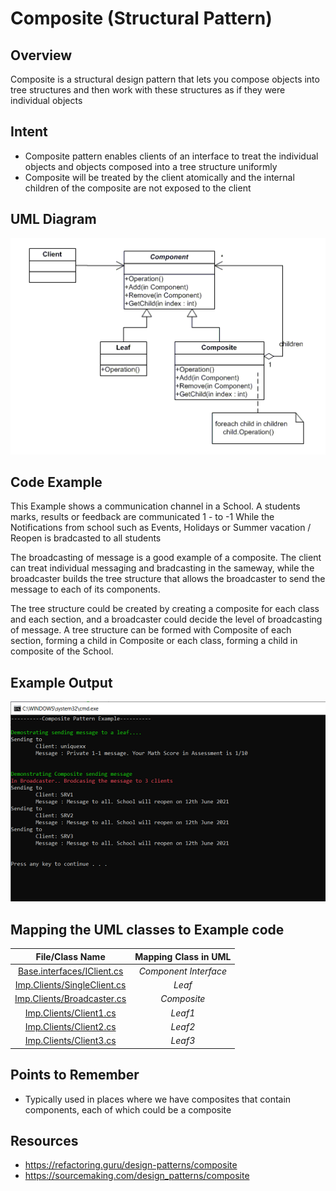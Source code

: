 # Composite (Structural Pattern)

## Overview
Composite is a structural design pattern that lets you compose objects into tree structures and then work with these structures as if they were individual objects

## Intent
- Composite pattern enables clients of an interface to treat the individual objects and objects composed into a tree structure uniformly
- Composite will be treated by the client atomically and the internal children of the composite are not exposed to the client

## UML Diagram
![plot](./composite.png)

## Code Example
This Example shows a communication channel in a School. A students marks, results or feedback are communicated 1 - to -1 
While the Notifications from school such as Events, Holidays or Summer vacation / Reopen is bradcasted to all students

The broadcasting of message is a good example of a composite.
The client can treat individual messaging and bradcasting in the sameway, while the broadcaster builds the tree structure that allows the broadcaster to send the message to each of its components.

The tree structure could be created by creating a composite for each class and each section, and a broadcaster could decide the level of broadcasting of message. A tree structure can be formed with Composite of each section, forming a child in Composite or each class, forming a child in composite of the School.

## Example Output
![output](composite_output.png)

## Mapping the UML classes to Example code
| **File/Class Name** | **Mapping Class in UML**  |
| :-----: | :-: |
|[Base.interfaces/IClient.cs](./Base.Interfaces/IClient.cs)|*Component Interface*|
|[Imp.Clients/SingleClient.cs](./Imp.Clients/SingleClient.cs)|*Leaf*|
|[Imp.Clients/Broadcaster.cs](./Imp.Clients/Broadcaster.cs)|*Composite*|
|[Imp.Clients/Client1.cs](./Imp.Clients/Client1.cs)|*Leaf1*|
|[Imp.Clients/Client2.cs](./Imp.Clients/Client2.cs)|*Leaf2*|
|[Imp.Clients/Client3.cs](./Imp.Clients/Client3.cs)|*Leaf3*|

## Points to Remember
- Typically used in places where we have composites that contain components, each of which could be a composite

## Resources
- https://refactoring.guru/design-patterns/composite
- https://sourcemaking.com/design_patterns/composite
